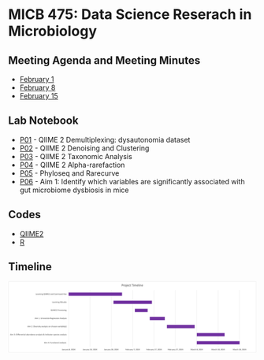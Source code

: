# MICB 475: Data Science Reserach in Microbiology

<!-- ## Hello Evelyn and Avril. Here is the no mitochondria no chloroplast table file ##
### No mitochondria no chloroplast table [file](/QIIME2/export/alpha-rarefaction-no-mitochondria-no-chloroplast.qzv) ###
### Alpha-rarefraction curve ###
> <img src="/QIIME2/figures/alpha-rarefaction-no-mitochondria-no-chloroplast.png" height="400">

> Image retrieved from [alpha-rarefraction curve](/QIIME2/export/alpha-rarefaction-no-mitochondria-no-chloroplast.qzv)
-->






## Meeting Agenda and Meeting Minutes ##
* [February 1](/meeting_minutes/Feb_1.md)
* [February 8](/meeting_minutes/Feb_8.md)
* [February 15](/meeting_minutes/Feb_15.md)

## Lab Notebook ##
* [P01](/Notebook/P01.md) - QIIME 2 Demultiplexing: dysautonomia dataset
* [P02](/Notebook/P02.md) - QIIME 2 Denoising and Clustering
* [P03](/Notebook/P02.md) - QIIME 2 Taxonomic Analysis
* [P04](/Notebook/P04.md) - QIIME 2 Alpha-rarefaction
* [P05](/Notebook/P05.md) - Phyloseq and Rarecurve
* [P06](/Notebook/P06.md) - Aim 1: Identify which variables are significantly associated with gut microbiome dysbiosis in mice

## Codes ##
* [QIIME2](/QIIME2/QIIME2_codes.txt)
* [R](/R_Project)

## Timeline ##
<img src="/meeting_minutes/micb_475_timeline.png" >
